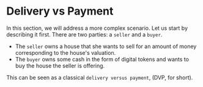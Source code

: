 # Delivery vs Payment 

In this section, we will address a more complex scenario.
Let us start by describing it first.
There are two parties: a `seller` and a `buyer`.
- The `seller` owns a house that she wants to sell for an amount of money corresponding
to the house's valuation.
- The `buyer` owns some cash in the form of digital tokens and wants to buy the house
the seller is offering.

This can be seen as a classical `delivery versus payment`, (DVP, for short).

[comment]: <> (The following diagram gives a pictorial representation of the business interactions)
[comment]: <> (that allow the parties to track the exchange they are performing on a blockchain.)
